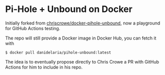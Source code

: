 # Pi-Hole + Unbound on Docker

Initially forked from [chriscrowe/docker-pihole-unbound](https://github.com/chriscrowe/docker-pihole-unbound), now a playground for GitHub Actions testing.

The repo will still provide a Docker image in Docker Hub, you can fetch it with
```console
$ docker pull danidelaria/pihole-unbound:latest
```

The idea is to eventually propose directly to Chris Crowe a PR with GitHub Actions for him to include in his repo.
